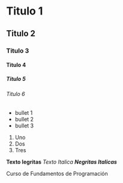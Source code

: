 # Titulo 1 
## Titulo 2 
### Titulo 3 
#### Titulo 4 
##### Titulo 5
###### Titulo 6 

* bullet 1
* bullet 2
* bullet 3

1. Uno
2. Dos
3. Tres

**Texto Iegritas**
_Texto Italica_ 
***Negritas Italicas***

Curso de Fundamentos de Programación
